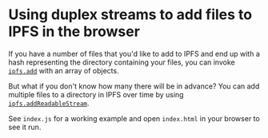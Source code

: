 # Using duplex streams to add files to IPFS in the browser

If you have a number of files that you'd like to add to IPFS and end up with a hash representing the directory containing your files, you can invoke [`ipfs.add`](https://github.com/ipfs/js-ipfs/blob/master/packages/interface-ipfs-core/SPEC/FILES.md#add) with an array of objects.

But what if you don't know how many there will be in advance?  You can add multiple files to a directory in IPFS over time by using [`ipfs.addReadableStream`](https://github.com/ipfs/js-ipfs/blob/master/packages/interface-ipfs-core/SPEC/FILES.md#addreadablestream).

See `index.js` for a working example and open `index.html` in your browser to see it run.
